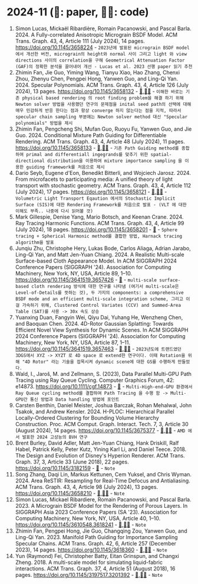 # 2024-11 (📃: paper, 🧑‍💻: code)
<!-- paper title - [📃](),[🧑‍💻]() - ```Note``` -->
1. Simon Lucas, Mickaël Ribardière, Romain Pacanowski, and Pascal Barla. 2024. A Fully-correlated Anisotropic Micrograin BSDF Model. ACM Trans. Graph. 43, 4, Article 111 (July 2024), 14 pages. https://doi.org/10.1145/3658224 - ```2023년에 발표된 micrograin BSDF model에서 개선한 버전, micrograin의 height와 normal 사이 그리고 light 와 view directions 사이의 correlation을 구해 Geometrical Attenuation Factor (GAF)의 정확한 분석을 끌어내어 개선 - Lucas et al. 2023 선행 paper 읽기 추천```
2. Zhimin Fan, Jie Guo, Yiming Wang, Tianyu Xiao, Hao Zhang, Chenxi Zhou, Zhenyu Chen, Pengpei Hong, Yanwen Guo, and Ling-Qi Yan. 2024. Specular Polynomials. ACM Trans. Graph. 43, 4, Article 126 (July 2024), 13 pages. https://doi.org/10.1145/3658132 - [📃](https://arxiv.org/pdf/2405.13409),[🧑‍💻](https://github.com/mollnn/spoly) - ```이해한 바로는 기존 physical based rendering 의 root finding problem을 해결 하기 위해 Newton solver 방법을 사용했던 연구의 문제점을 inital seed path의 선택에 대해 매우 민감하게 반응 한다는 점과 항상 converge 하지 않는다는 점을 지적, 따라서 specular chain sampling 부분에는 Newton solver method 대신 "Specular polynomials" 방법을 제시```
3. Zhimin Fan, Pengcheng Shi, Mufan Guo, Ruoyu Fu, Yanwen Guo, and Jie Guo. 2024. Conditional Mixture Path Guiding for Differentiable Rendering. ACM Trans. Graph. 43, 4, Article 48 (July 2024), 11 pages. https://doi.org/10.1145/3658133 - [📃](https://zhiminfan.work/paper/conditional_mixture_preprint.pdf),[🧑‍💻](https://github.com/mollnn/conditional-mixture) - ```기존 Path Guiding method를 종합하여 primal and differentiall ingegrands를 맞추기 위한 spatial-directional distribution을 이용하여 mixture importance sampling 을 이용한 guiding framework를 처음으로 제시```
4. Dario Seyb, Eugene d'Eon, Benedikt Bitterli, and Wojciech Jarosz. 2024. From microfacets to participating media: A unified theory of light transport with stochastic geometry. ACM Trans. Graph. 43, 4, Article 112 (July 2024), 17 pages. https://doi.org/10.1145/3658121 - [📃](https://cs.dartmouth.edu/~wjarosz/publications/seyb24from.pdf),[🧑‍💻](https://github.com/daseyb/gpis-light-transport) - ```Volumetric Light Transport Eqaution 에서의 Stochastic Implicit Surface (SIS)에 대한 Rendering Framework를 처음으로 발표 - (VLT 에 대한 이해도 부족.. 나중에 다시 읽어볼 것)```
5. Mark Gillespie, Denise Yang, Mario Botsch, and Keenan Crane. 2024. Ray Tracing Harmonic Functions. ACM Trans. Graph. 43, 4, Article 99 (July 2024), 18 pages. https://doi.org/10.1145/3658201 - [📃](https://dl.acm.org/doi/pdf/10.1145/3658201) - ```Sphere tracing + Spherical Harmonic method를 결합한 방법, Harnack tracing algorithm을 발표```
6. Junqiu Zhu, Christophe Hery, Lukas Bode, Carlos Aliaga, Adrian Jarabo, Ling-Qi Yan, and Matt Jen-Yuan Chiang. 2024. A Realistic Multi-scale Surface-based Cloth Appearance Model. In ACM SIGGRAPH 2024 Conference Papers (SIGGRAPH '24). Association for Computing Machinery, New York, NY, USA, Article 89, 1–10. https://doi.org/10.1145/3641519.3657426 - [📃](https://dl.acm.org/doi/pdf/10.1145/3641519.3657426) - ```multi-scale surface-based cloth rendering 방식에 대한 연구를 나타냄 (여기서 multi-scale은 Level-of-Details를 뜻하는 것), 두 가지의 components: a comprehensive BSDF mode and an efficient multi-scale integration scheme, 그리고 이걸 가속하기 위해, Clustered Control Variates (CCV) and Summed-Area Table (SAT)를 사용 -> 30x 속도 상승```
7. Yuanxing Duan, Fangyin Wei, Qiyu Dai, Yuhang He, Wenzheng Chen, and Baoquan Chen. 2024. 4D-Rotor Gaussian Splatting: Towards Efficient Novel View Synthesis for Dynamic Scenes. In ACM SIGGRAPH 2024 Conference Papers (SIGGRAPH '24). Association for Computing Machinery, New York, NY, USA, Article 87, 1–11. https://doi.org/10.1145/3641519.3657463 - [📃](https://arxiv.org/pdf/2402.03307),[🧑‍💻](https://weify627.github.io/4drotorgs/) - ```2023년도에 트랜드였던 3DGS에서 XYZ -> XYZT 로 4D space 로 extend한 연구이다. 이때 Rotation을 위해 "4D Rotor" 라는 기술을 접목시켜 dynamic scene에 대한 GS를 수행하게 만들었다.```
8. Wald, I., Jaroš, M. and Zellmann, S. (2023), Data Parallel Multi-GPU Path Tracing using Ray Queue Cycling. Computer Graphics Forum, 42: e14873. https://doi.org/10.1111/cgf.14873 - [📃](https://diglib.eg.org/server/api/core/bitstreams/37567523-0652-43c1-84b3-d25c7f3b0951/content) - ```Multi-High-end-GPU 환경에서 Ray Queue cycling method를 결합하여 Path Tracing 을 수행 함 -> Multi-GPU간 통신 방법과 Data handling 방법에 포인트```
9. Carsten Benthin, Daniel Meister, Joshua Barczak, Rohan Mehalwal, John Tsakok, and Andrew Kensler. 2024. H-PLOC: Hierarchical Parallel Locally-Ordered Clustering for Bounding Volume Hierarchy Construction. Proc. ACM Comput. Graph. Interact. Tech. 7, 3, Article 30 (August 2024), 14 pages. https://doi.org/10.1145/3675377 - [📃](https://gpuopen.com/download/publications/HPLOC.pdf),[🧑‍💻](https://gist.github.com/natevm/6618402427ad6466bf555d67602adfa8) - ```AMD 에서 발표한 2024 고성능의 BVH 연구```
10. Brent Burley, David Adler, Matt Jen-Yuan Chiang, Hank Driskill, Ralf Habel, Patrick Kelly, Peter Kutz, Yining Karl Li, and Daniel Teece. 2018. The Design and Evolution of Disney's Hyperion Renderer. ACM Trans. Graph. 37, 3, Article 33 (June 2018), 22 pages. https://doi.org/10.1145/3182159 - [📃](https://media.disneyanimation.com/uploads/production/publication_asset/177/asset/a.pdf) - ```Note```
11. Song Zhang, Daqi Lin, Markus Kettunen, Cem Yuksel, and Chris Wyman. 2024. Area ReSTIR: Resampling for Real-Time Defocus and Antialiasing. ACM Trans. Graph. 43, 4, Article 98 (July 2024), 13 pages. https://doi.org/10.1145/3658210 - [📃](https://dl.acm.org/doi/pdf/10.1145/3658210),[🧑‍💻](https://github.com/guiqi134/Area-ReSTIR) - ```Note``` 
12. Simon Lucas, Mickael Ribardiere, Romain Pacanowski, and Pascal Barla. 2023. A Micrograin BSDF Model for the Rendering of Porous Layers. In SIGGRAPH Asia 2023 Conference Papers (SA '23). Association for Computing Machinery, New York, NY, USA, Article 40, 1–10. https://doi.org/10.1145/3610548.3618241 - [📃](),[🧑‍💻]() - ```Note```
13. Zhimin Fan, Pengpei Hong, Jie Guo, Changqing Zou, Yanwen Guo, and Ling-Qi Yan. 2023. Manifold Path Guiding for Importance Sampling Specular Chains. ACM Trans. Graph. 42, 6, Article 257 (December 2023), 14 pages. https://doi.org/10.1145/3618360 - [📃](),[🧑‍💻]() - ```Note```
14. Yun (Raymond) Fei, Christopher Batty, Eitan Grinspun, and Changxi Zheng. 2018. A multi-scale model for simulating liquid-fabric interactions. ACM Trans. Graph. 37, 4, Article 51 (August 2018), 16 pages. https://doi.org/10.1145/3197517.3201392 - [📃](),[🧑‍💻]() - ```Note```
